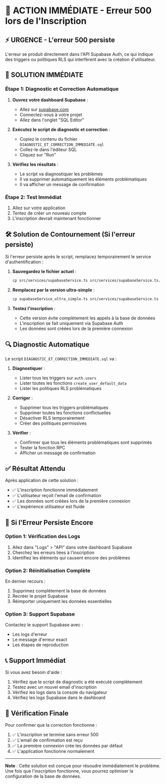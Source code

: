 # 🚨 ACTION IMMÉDIATE - Erreur 500 lors de l'Inscription

## ⚡ URGENCE - L'erreur 500 persiste

L'erreur se produit directement dans l'API Supabase Auth, ce qui indique des triggers ou politiques RLS qui interfèrent avec la création d'utilisateur.

## 🔧 SOLUTION IMMÉDIATE

### Étape 1: Diagnostic et Correction Automatique

1. **Ouvrez votre dashboard Supabase** :
   - Allez sur [supabase.com](https://supabase.com)
   - Connectez-vous à votre projet
   - Allez dans l'onglet "SQL Editor"

2. **Exécutez le script de diagnostic et correction** :
   - Copiez le contenu du fichier `DIAGNOSTIC_ET_CORRECTION_IMMEDIATE.sql`
   - Collez-le dans l'éditeur SQL
   - Cliquez sur "Run"

3. **Vérifiez les résultats** :
   - Le script va diagnostiquer les problèmes
   - Il va supprimer automatiquement les éléments problématiques
   - Il va afficher un message de confirmation

### Étape 2: Test Immédiat

1. Allez sur votre application
2. Tentez de créer un nouveau compte
3. L'inscription devrait maintenant fonctionner

## 🛠️ Solution de Contournement (Si l'erreur persiste)

Si l'erreur persiste après le script, remplacez temporairement le service d'authentification :

1. **Sauvegardez le fichier actuel** :
   ```bash
   cp src/services/supabaseService.ts src/services/supabaseService.ts.backup
   ```

2. **Remplacez par la version ultra-simple** :
   ```bash
   cp supabaseService_ultra_simple.ts src/services/supabaseService.ts
   ```

3. **Testez l'inscription** :
   - Cette version évite complètement les appels à la base de données
   - L'inscription se fait uniquement via Supabase Auth
   - Les données sont créées lors de la première connexion

## 🔍 Diagnostic Automatique

Le script `DIAGNOSTIC_ET_CORRECTION_IMMEDIATE.sql` va :

1. **Diagnostiquer** :
   - Lister tous les triggers sur `auth.users`
   - Lister toutes les fonctions `create_user_default_data`
   - Lister les politiques RLS problématiques

2. **Corriger** :
   - Supprimer tous les triggers problématiques
   - Supprimer toutes les fonctions conflictuelles
   - Désactiver RLS temporairement
   - Créer des politiques permissives

3. **Vérifier** :
   - Confirmer que tous les éléments problématiques sont supprimés
   - Tester la fonction RPC
   - Afficher un message de confirmation

## ✅ Résultat Attendu

Après application de cette solution :
- ✅ L'inscription fonctionne immédiatement
- ✅ L'utilisateur reçoit l'email de confirmation
- ✅ Les données sont créées lors de la première connexion
- ✅ L'expérience utilisateur est fluide

## 🚨 Si l'Erreur Persiste Encore

### Option 1: Vérification des Logs
1. Allez dans "Logs" > "API" dans votre dashboard Supabase
2. Cherchez les erreurs liées à l'inscription
3. Identifiez les éléments qui causent encore des problèmes

### Option 2: Réinitialisation Complète
En dernier recours :
1. Supprimez complètement la base de données
2. Recréer le projet Supabase
3. Réimporter uniquement les données essentielles

### Option 3: Support Supabase
Contactez le support Supabase avec :
- Les logs d'erreur
- Le message d'erreur exact
- Les étapes de reproduction

## 📞 Support Immédiat

Si vous avez besoin d'aide :
1. Vérifiez que le script de diagnostic a été exécuté complètement
2. Testez avec un nouvel email d'inscription
3. Vérifiez les logs dans la console du navigateur
4. Vérifiez les logs Supabase dans le dashboard

## 🎯 Vérification Finale

Pour confirmer que la correction fonctionne :
1. ✅ L'inscription se termine sans erreur 500
2. ✅ L'email de confirmation est reçu
3. ✅ La première connexion crée les données par défaut
4. ✅ L'application fonctionne normalement

---

**Note** : Cette solution est conçue pour résoudre immédiatement le problème. Une fois que l'inscription fonctionne, vous pourrez optimiser la configuration de la base de données.
